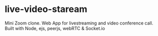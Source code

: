 # live-video-staream
Mini Zoom clone. Web App for livestreaming and video conference call. Built with Node, ejs, peerjs, webRTC &amp; Socket.io
